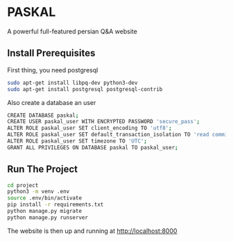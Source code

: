 # PASKAL

A powerful full-featured persian Q&A website

## Install Prerequisites

First thing, you need postgresql

```bash
sudo apt-get install libpq-dev python3-dev
sudo apt-get install postgresql postgresql-contrib
```

Also create a database an user

```bash
CREATE DATABASE paskal;
CREATE USER paskal_user WITH ENCRYPTED PASSWORD 'secure_pass';
ALTER ROLE paskal_user SET client_encoding TO 'utf8';
ALTER ROLE paskal_user SET default_transaction_isolation TO 'read committed';
ALTER ROLE paskal_user SET timezone TO 'UTC';
GRANT ALL PRIVILEGES ON DATABASE paskal TO paskal_user;
```

## Run The Project

```bash
cd project
python3 -m venv .env
source .env/bin/activate
pip install -r requirements.txt
python manage.py migrate
python manage.py runserver
```

The website is then up and running at <http://localhost:8000>
